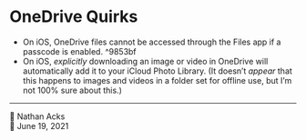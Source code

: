 # OneDrive Quirks

* On iOS, OneDrive files cannot be accessed through the Files app if a passcode is enabled. ^9853bf
* On iOS, *explicitly* downloading an image or video in OneDrive will automatically add it to your iCloud Photo Library. (It doesn’t *appear* that this happens to images and videos in a folder set for offline use, but I’m not 100% sure about this.)

- - - -

👤 Nathan Acks  
📅 June 19, 2021
